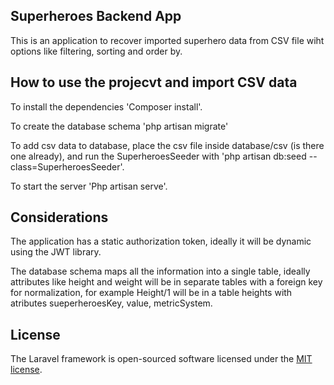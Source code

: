 ## Superheroes Backend App

This is an application to recover imported superhero data from CSV file wiht options like filtering, sorting and order by.


## How to use the projecvt and import CSV data
To install the dependencies 'Composer install'.

To create the database schema 'php artisan migrate'

To add csv data to database, place the csv file inside database/csv (is there one already), and run the SuperheroesSeeder with 'php artisan db:seed --class=SuperheroesSeeder'.

To start the server 'Php artisan serve'.


## Considerations

The application has a static authorization token, ideally it will be dynamic using the JWT library.

The database schema maps all the information into a single table, ideally attributes like height and weight will be in separate tables with a foreign key for normalization, for example Height/1 will be in a table heights with atributes sueperheroesKey, value, metricSystem.


## License

The Laravel framework is open-sourced software licensed under the [MIT license](https://opensource.org/licenses/MIT).
